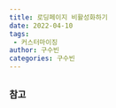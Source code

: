 ```yaml
---
title: 로딩페이지 비활성화하기
date: 2022-04-10
tags:
 - 커스터마이징
author: 구수빈
categories: 구수빈
---
```

## 

## 

### 참고

<comment/>